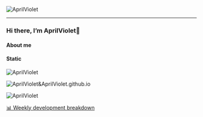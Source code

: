 ![AprilViolet](https://count.getloli.com/get/@github.readme)

---

### Hi there, I’m AprilViolet👋 ###

#### About me ####

#### Static ####

![AprilViolet](https://github-readme-stats.vercel.app/api?username=AprilViolet&count_private=true&show_icons=true&theme=tokyonight&show_owner=true)



![AprilViolet&AprilViolet.github.io](https://github-readme-stats.vercel.app/api/pin/?username=AprilViolet&repo=AprilViolet.github.io&show_owner=true)



![AprilViolet](https://github-readme-stats.vercel.app/api/top-langs/?username=AprilViolet)



 <!-- waka-box start -->

 <a href="https://gist.github.com/AprilViolet/fa32423d852887fd0d4996432c4c6849" target="_blank">📊 Weekly development breakdown</a>

 <!-- waka-box end -->